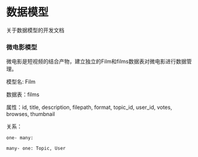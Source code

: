 数据模型
==========

关于数据模型的开发文档

### 微电影模型

  微电影是短视频的结合产物，建立独立的Film和films数据表对微电影进行数据管理。
  
  模型名: Film
  
  数据表：films
  
  属性：id, title, description, filepath, format, topic_id, user_id, votes, browses, thumbnail
  
  关系：
  
    one- many: 
    
    many- one: Topic, User
    
### 

